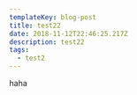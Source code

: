 ```yaml
---
templateKey: blog-post
title: test22
date: 2018-11-12T22:46:25.217Z
description: test22
tags:
  - test2
---
```

haha
